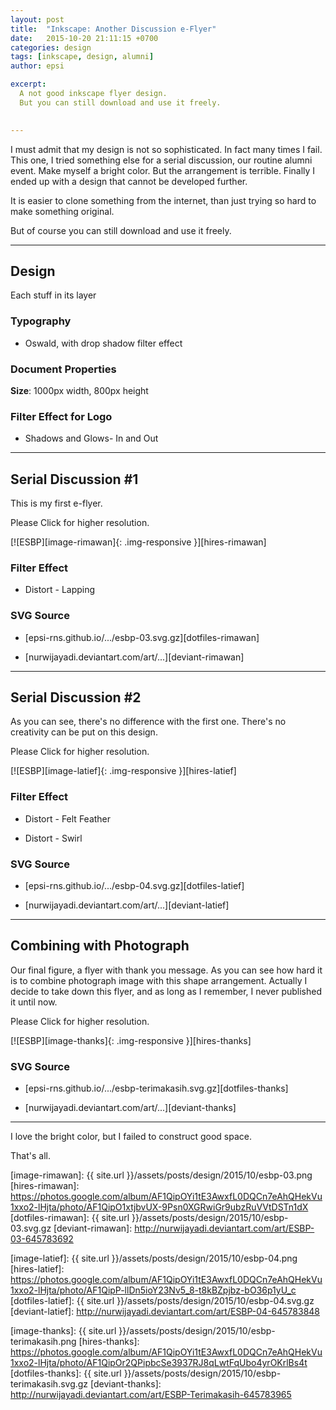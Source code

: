 ```yaml
---
layout: post
title:  "Inkscape: Another Discussion e-Flyer"
date:   2015-10-20 21:11:15 +0700
categories: design
tags: [inkscape, design, alumni]
author: epsi

excerpt:
  A not good inkscape flyer design.
  But you can still download and use it freely.
  

---
```


I must admit that my design is not so sophisticated. In fact many times I fail. 
This one, I tried something else for a serial discussion, our routine alumni event.
Make myself a bright color. But the arrangement is terrible.
Finally I ended up with a design that cannot be developed further.

It is easier to clone something from the internet,
than just trying so hard to make something original.
  
But of course you can still download and use it freely.

-- -- --

## Design

Each stuff in its layer

### Typography

* Oswald, with drop shadow filter effect

### Document Properties

**Size**: 1000px width, 800px height

### Filter Effect for Logo

* Shadows and Glows- In and Out

-- -- --

## Serial Discussion #1

This is my first e-flyer.

Please Click for higher resolution.

[![ESBP][image-rimawan]{: .img-responsive }][hires-rimawan]

### Filter Effect

* Distort - Lapping

### SVG Source

* [epsi-rns.github.io/.../esbp-03.svg.gz][dotfiles-rimawan]

* [nurwijayadi.deviantart.com/art/...][deviant-rimawan]

-- -- --

## Serial Discussion #2

As you can see, there's no difference with the first one.
There's no creativity can be put on this design.

Please Click for higher resolution.

[![ESBP][image-latief]{: .img-responsive }][hires-latief]

### Filter Effect

* Distort - Felt Feather

* Distort - Swirl

### SVG Source

* [epsi-rns.github.io/.../esbp-04.svg.gz][dotfiles-latief]

* [nurwijayadi.deviantart.com/art/...][deviant-latief]

-- -- --

## Combining with Photograph

Our final figure, a flyer with thank you message.
As you can see how hard it is
to combine photograph image with this shape arrangement.
Actually I decide to take down this flyer,
and as long as I remember, I never published it until now.

Please Click for higher resolution.

[![ESBP][image-thanks]{: .img-responsive }][hires-thanks]

### SVG Source

* [epsi-rns.github.io/.../esbp-terimakasih.svg.gz][dotfiles-thanks]

* [nurwijayadi.deviantart.com/art/...][deviant-thanks]

-- -- --

I love the bright color, but I failed to construct good space.

That's all.


[//]: <> ( -- -- -- links below -- -- -- )

[image-rimawan]:    {{ site.url }}/assets/posts/design/2015/10/esbp-03.png
[hires-rimawan]:    https://photos.google.com/album/AF1QipOYi1tE3AwxfL0DQCn7eAhQHekVu1xxo2-lHjta/photo/AF1QipO1xtjbvUX-9Psn0XGRwiGr9ubzRuVVtDSTn1dX
[dotfiles-rimawan]: {{ site.url }}/assets/posts/design/2015/10/esbp-03.svg.gz
[deviant-rimawan]:  http://nurwijayadi.deviantart.com/art/ESBP-03-645783692

[image-latief]:    {{ site.url }}/assets/posts/design/2015/10/esbp-04.png
[hires-latief]:    https://photos.google.com/album/AF1QipOYi1tE3AwxfL0DQCn7eAhQHekVu1xxo2-lHjta/photo/AF1QipP-llDn5ioY23Nv5_8-t8kBZpjbz-bO36p1yU_c
[dotfiles-latief]: {{ site.url }}/assets/posts/design/2015/10/esbp-04.svg.gz
[deviant-latief]:  http://nurwijayadi.deviantart.com/art/ESBP-04-645783848

[image-thanks]:    {{ site.url }}/assets/posts/design/2015/10/esbp-terimakasih.png
[hires-thanks]:    https://photos.google.com/album/AF1QipOYi1tE3AwxfL0DQCn7eAhQHekVu1xxo2-lHjta/photo/AF1QipOr2QPipbcSe3937RJ8qLwtFqUbo4yrOKrlBs4t
[dotfiles-thanks]: {{ site.url }}/assets/posts/design/2015/10/esbp-terimakasih.svg.gz
[deviant-thanks]:  http://nurwijayadi.deviantart.com/art/ESBP-Terimakasih-645783965

